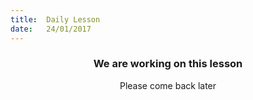 ```yaml
---
title:  Daily Lesson
date:   24/01/2017
---
```


### <center>We are working on this lesson</center>
<center>Please come back later</center>